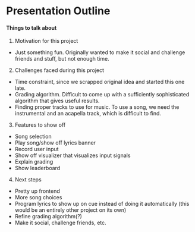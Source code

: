# Presentation Outline

#### Things to talk about

 1. Motivation for this project
  - Just something fun. Originally wanted to make it social and challenge friends and stuff, but not enough time.

 2. Challenges faced during this project
  - Time constraint, since we scrapped original idea and started this one late.
  - Grading algorithm. Difficult to come up with a sufficiently sophisticated algorithm that gives useful results.
  - Finding proper tracks to use for music. To use a song, we need the instrumental and an acapella track, which is difficult to find.

 3. Features to show off
  - Song selection
  - Play song/show off lyrics banner
  - Record user input
  - Show off visualizer that visualizes input signals
  - Explain grading
  - Show leaderboard

 4. Next steps
  - Pretty up frontend
  - More song choices
  - Program lyrics to show up on cue instead of doing it automatically (this would be an entirely other project on its own)
  - Refine grading algorithm(?)
  - Make it social, challenge friends, etc.